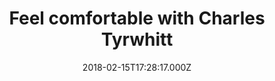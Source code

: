 ---
campaign-uuid: "c-f25bf89c-6e1f-4047-926f-5e19530103b3"
type: "Offer"
category: "Fashion"
date: "2018-02-15T17:28:17.000Z"
end-date: "2018-07-31T23:59:00.000Z"
disable-form: false
is_promoted: false
has_entry_page: false
title: "Feel comfortable with Charles Tyrwhitt"
competition-description: "<p>For Charles Tyrwhitt, looking good in clothes just isn't\
  \ enough, you have to feel good too. That's why they've added just a smattering\
  \ of stretch to the super 120s wool in all of their suits so it’s extremely easy\
  \ to move in and springs back from creases like nobody’s business. Every inch the\
  \ suit for the modern commute, it has a sharp cut with a shorter length jacket and\
  \ trim lapels.</p>\r\n<p>Have a look at their performance suits because they are\
  \ on sale now just for £149! Get them now!</p>"
banner-img: "https://assets.expresslyapp.com/asset-7849140b-df74-41ff-ac41-7fc823cb7294.jpg"
logo-left-href: "https://www.ctshirts.com/uk/home"
logo-left-image: "https://assets.expresslyapp.com/asset-dd75b6c3-9930-46a4-b343-a0875b34638e.jpg"
logo-left-title: "Charles Tyrwhitt"
has-winner: false
---